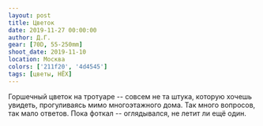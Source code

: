 ```yaml
---
layout: post
title: Цветок
date: 2019-11-27 00:00:00
author: Д.Г.
gear: [70D, 55-250mm]
shoot_date: 2019-11-10
location: Москва
colors: ['211f20', '4d4545']
tags: [цветы, НЁХ]
---
```

Горшечный цветок на тротуаре -- совсем не та штука, которую хочешь увидеть, прогуливаясь мимо многоэтажного дома. Так много вопросов, так мало ответов. Пока фоткал -- оглядывался, не летит ли ещё один.
